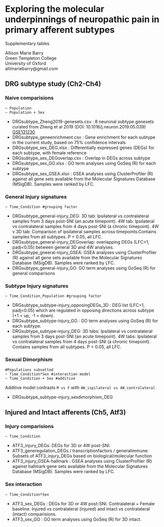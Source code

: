# Exploring the molecular underpinnings of neuropathic pain in primary afferent subtypes

Supplementary tables  

<p>Allison Marie Barry <br>
Green Templeton College <br>
University of Oxford <br>
allimariebarry@gmail.com </p>

## DRG subtype study (Ch2-Ch4)
### Naive comparisions  
```
~ Population
~ Population + Sex
```
* DRGsubtype_Zheng2019-genesets.csv : 8 neuronal subtype genesets curated from Zheng et al 2019 (DOI: 10.1016/j.neuron.2019.05.039) [GSE131230][1]  
* DRGsubtype_geneenrichment.csv : Gene enrichment for each subtype in the current study, based on 75% confidence intervals  
* DRGsubtype_sex_DEG.xlsx : Differentially expressed genes (DEGs) for each subtype, with female reference  
* DRGsubtype_sex_DEGoverlap.csv : Overlap in DEGs across subtype  
* DRGsubtype_sex_GO.xlsx : GO term analyses using GoSeq (R) for each subtype  
* DRGsubtype_sex_GSEA.xlsx : GSEA analyses using ClusterProfiler (R) against all gene sets available from the Molecular Signatures Database (MSigDB). Samples were ranked by LFC. 


### General Injury signatures  
```
~ Time_Condition #grouping factor
```
* DRGsubtype_general-injury_DEG: 3D tab: Ipsilateral vs contralateral samples from 3 days post-SNI (an acute timepoint). 4W tab: Ipsilateral vs contralateral samples from 4 days post-SNI (a chronic timepoint). 4W v 3D tab: Comparison of ipsilateral samples across timepoints.Contains samples from all subtypes. P < 0.05, all LFC.  
* DRGsubtype_general-injury_DEGoverlap: overlapping DEGs (LFC>1, padj<0.05) between general 3D and 4W analyses.
* DRGsubtype_gneeral-injury_GSEA: GSEA analyses using ClusterProfiler (R) against all gene sets available from the Molecular Signatures Database (MSigDB). Samples were ranked by LFC.
* DRGsubtype_general-injury_GO: GO term analyses using GoSeq (R) for general comparisons

### Subtype Injury signatures  
```
~ Time_Condition_Population #grouping factor
```
* DRGsubtype_subtype-injury_opposingDEGs_3D : DEG list (LFC>1, padj<0.05) which are regulated in opposing directions across subtype (+1 = up, -1 = down).
* DRGsubtype_subtype-injury_GO : GO term analyses using GoSeq (R) for each subtype.
* DRGsubtype_subtype-injury_DEG: 3D tabs: Ipsilateral vs contralateral samples from 3 days post-SNI (an acute timepoint). 4W tabs: Ipsilateral vs contralateral samples from 4 days post-SNI (a chronic timepoint). Contains samples from all subtypes. P < 0.05, all LFC.  


### Sexual Dimorphism  
```
#Populations subsetted
~ Time_Condition*Sex #interaction model
~ Time_Condition + Sex #additive 

```
Additive model contrasts `M vs F` with `4W_ispilateral vs 4W_contralateral`

* DRGsubtype_subtype-injury_sexdimorphism_DEG


## Injured and Intact afferents (Ch5, Atf3)
### Injury comparisions  
```
~ Time_Condition
```
* ATF3_injury_DEGs: DEGs for 3D or 4W post-SNI.
* ATF3_generegulation_DEGs / transcriptionfactors / generalimmune: Subsets of ATF3_injury_DEGs based on biological/molecular function
* ATF3_injury_GSEA-hallmark : GSEA analyses using ClusterProfiler (R) against hallmark gene sets available from the Molecular Signatures Database (MSigDB). Samples were ranked by LFC.

### Sex interaction
```
~ Time_Condition*Sex
```
* ATF3_sex_DEGs : DEGs for 3D or 4W post-SNI. Contralateral + Female baseline. Injured vs contralateral (injured) and intact vs contralateral (intact) comparisions.
* ATF3_sex_GO : GO term analyses using GoSeq (R) for 3D intact.

[1]: https://www.ncbi.nlm.nih.gov/geo/query/acc.cgi?acc=GSE131230 "GSE131230"


